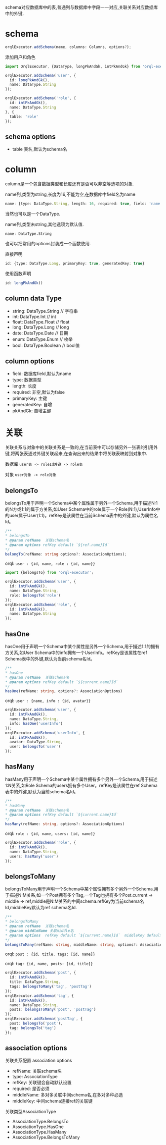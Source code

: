 schema对应数据库中的表,普通列与数据库中字段一一对应,关联关系对应数据库中的外键.

# schema

```ts
orqlExecutor.addSchema(name, columns: Columns, options?);
```

添加用户和角色

```ts
import OrqlExecutor, {DataType, longPkAndGk, intPkAndGk} from 'orql-executor';

orqlExecutor.addSchema('user', {
  id: longPkAndGk(),
  name: DataType.String
});

orqlExecutor.addSchema('role', {
  id: intPkAndGk(),
  name: DataType.String
}, {
  table: 'role'
});
```

## schema options

* table 表名,默认为schema名

# column

column是一个包含数据类型和长度还有是否可以非空等选项的对象.

name列,类型为string,长度为16,不能为空,在数据库中field名为name

```ts
name: {type: DataType.String, length: 16, required: true, field: 'name'}
```

当然也可以是一个DataType.

name列,类型未string,其他选项为默认值.

```
name: DataType.String
```

也可以把常用的options封装成一个函数使用.

直接声明

```ts
id: {type: DataType.Long, primaryKey: true, generatedKey: true}
```

使用函数声明

```ts
id: longPkAndGk()
```

## column data Type

* string: DataType.String // 字符串
* int: DataType.Int // int
* float: DataType.Float // float
* long: DataType.Long // long
* date: DataType.Date // 日期
* enum: DataType.Enum // 枚举
* bool: DataType.Boolean // bool值

## column options

* field: 数据库field,默认为name
* type: 数据类型
* length: 长度
* required: 非空,默认为false
* primaryKey: 主键
* generatedKey: 自增
* pkAndGk: 自增主键

# 关联

关联关系与对象中的关联关系是一致的,在当前表中可以存储另外一张表的引用外键,将两张表通过外键关联起来,在查询出来的结果中将关联表映射到对象中.

数据库 `user表 -> roleId外键 -> role表`

对象 `user对象 -> role对象`

## belongsTo
belongsTo用于声明一个Schema中某个属性属于另外一个Schema,用于描述N:1的N方或1:1的属于方关系,如User Schema中的role属于一个Role(N:1),UserInfo中的user属于User(1:1)。refKey是该属性在当前Schema表中的外键,默认为属性名Id。

```ts
/**
* belongsTo
* @param refName  关联schema名
* @param options refKey default `${ref.name}Id`
*/
belongTo(refName: string options?: AssociationOptions);
```

orql: `user : {id, name, role : {id, name}}`

```ts
import {belongsTo} from 'orql-executor';

orqlExecutor.addSchema('user', {
  id: intPkAndGk(),
  name: DataType.String,
  role: belongsTo('role')
});
orqlExecutor.addSchema('role', {
  id: intPkAndGk(),
  name: DataType.String
});
```

## hasOne
hasOne用于声明一个Schema中某个属性是另外一个Schema,用于描述1:1的拥有方关系,如User Schema中的info拥有一个UserInfo。refKey是该属性在ref Schema表中的外键,默认为当前schema名Id。

```ts
/**
* hasOne
* @param refName  关联schema名
* @param options refKey default `${current.name}Id`
*/
hasOne(refName: string, options?: AssociationOptions)
```

orql: `user : {name, info : {id, avatar}}`

```ts
orqlExecutor.addSchema('user', {
  id: intPkAndGk(),
  name: DataType.String,
  info: hasOne('userInfo')
});
orqlExecutor.addSchema('userInfo', {
  id: intPkAndGk(),
  avatar: DataType.String,
  user: belongsTo('user')
});
```

## hasMany
hasMany用于声明一个Schema中某个属性拥有多个另外一个Schema,用于描述1:N关系,如Role Schema的users拥有多个User。refKey是该属性在ref Schema表中的外键,默认为当前schema名Id。

```ts
/**
* hasMany
* @param refName  关联schema名
* @param options refKey default `${current.name}Id`
*/
hasMany(refName: string, options?: AssociationOptions)
```

orql: `role : {id, name, users: [id, name]}`

```ts
orqlExecutor.addSchema('role', {
  id: intPkAndGk(),
  name: DataType.String,
  users: hasMany('user')
});
```

## belongsToMany
belongsToMany用于声明一个Schema中某个属性拥有多个另外一个Schema.用于描述N:M关系,如一个Post拥有多个Tag,一个Tag也拥有多个Post.current -> middle -> ref,middle是N:M关系的中间schema.refKey为当前schema名Id,middleKey默认为ref schema名Id.

```ts
/**
* belongsToMany
* @param refName  关联schema名
* @param middleName 关联middle名
* @param options  refKey default `${current.name}Id`  middleKey default `${ref.name}Id`
*/
belongsToMany(refName: string, middleName: string, options?: AssociationOptions)
```

orql: `post : {id, title, tags: [id, name]}`

orql: `tag: {id, name, posts: [id, title]}`

```ts
orqlExecutor.addSchema('post', {
  id: intPkAndGk(),
  title: DataType.String,
  tags: belongsToMany('tag', 'postTag')
});
orqlExecutor.addSchema('tag', {
  id: intPkAndGk(),
  name: DataType.String,
  posts: belongsToMany('post', 'postTag')
});
orqlExecutor.addSchema('postTag', {
  post: belongsTo('post'),
  tag: belongsTo('tag')
});
```

## association options

关联关系配置 association options

* refName: 关联schema名
* type: AssociationType
* refKey: 关联键会自动默认设置
* required: 是否必须
* middleName: 多对多关联中间schema名,在多对多种必选
* middleKey: 中间schema连接ref的关联键

关联类型AssociationType

* AssociationType.BelongsTo 
* AssociationType.HasOne 
* AssociationType.HasMany 
* AssociationType.BelongsToMany